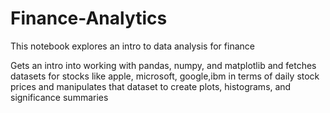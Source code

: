 # Finance-Analytics
This notebook explores an intro to data analysis for finance

Gets an intro into working with pandas, numpy, and matplotlib and fetches datasets for stocks like apple, microsoft, google,ibm
in terms of daily stock prices and manipulates that dataset to create plots, histograms, and significance summaries
